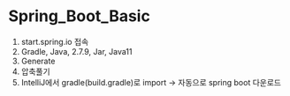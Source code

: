 # Spring_Boot_Basic

1.  start.spring.io 접속
2. Gradle, Java, 2.7.9, Jar, Java11
3. Generate
4. 압축풀기
5. IntelliJ에서 gradle(build.gradle)로 import -> 자동으로 spring boot 다운로드
